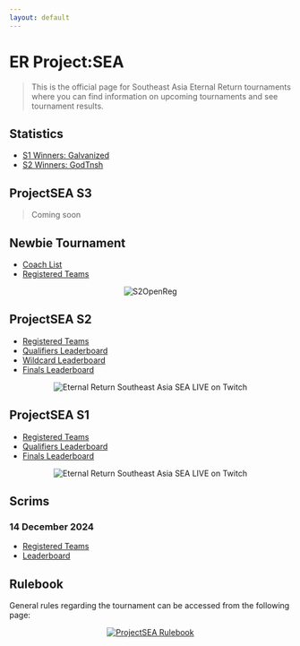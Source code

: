 ```yaml
---
layout: default
---
```


# ER Project:SEA

> This is the official page for Southeast Asia Eternal Return tournaments where you can find information on upcoming tournaments and see tournament results.

## Statistics
- [S1 Winners: Galvanized](./statistics/01/Galvanized.md)
- [S2 Winners: GodTnsh](./statistics/02/GodTnsh.md)

## ProjectSEA S3
> Coming soon

## Newbie Tournament 
- [Coach List](./newbie/01/coach_list.md)
- [Registered Teams](./newbie/01/teams.md)

<p align="center">
  <img 
    src="https://kanziebub.github.io/ProjectSEA/assets/images/SEA_NEWBIE_OpenRegis.png" 
    alt="S2OpenReg" 
    style="max-height: 350px;">
</p>

## ProjectSEA S2
- [Registered Teams](./season/02/teams.md)
- [Qualifiers Leaderboard](./season/02/qualifiers.md)
- [Wildcard Leaderboard](./season/02/wildcard.md)
- [Finals Leaderboard](./season/02/finals.md)

<p align="center">
  <img 
    src="https://kanziebub.github.io/ProjectSEA/assets/images/ProjectSEA_S2_Banner.png" 
    alt="Eternal Return Southeast Asia SEA LIVE on Twitch" 
    style="max-height: 400px;">
</p>

## ProjectSEA S1

- [Registered Teams](./season/01/teams.md)
- [Qualifiers Leaderboard](./season/01/qualifiers.md)
- [Finals Leaderboard](./season/01/finals.md)

<p align="center">
  <img 
    src="https://kanziebub.github.io/ProjectSEA/assets/images/ProjectSEA_S1_Banner.png" 
    alt="Eternal Return Southeast Asia SEA LIVE on Twitch" 
    style="max-height: 400px;">
</p>

## Scrims
### 14 December 2024
- [Registered Teams](./scrim/20241214/teams.md)
- [Leaderboard](./scrim/20241214/score.md)

## Rulebook

General rules regarding the tournament can be accessed from the following page: 

<p align="center">
  <a href="./rulebook.html">
    <img 
        src="https://kanziebub.github.io/ProjectSEA/assets/images/rulebook.png" 
        alt="ProjectSEA Rulebook" 
        style=" max-height: 80px;">
  </a>
</p>
